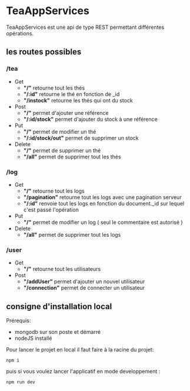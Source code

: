# TeaAppServices

TeaAppServices est une api de type REST permettant différentes opérations.

## les routes possibles 

### /tea 
- Get
    - **"/"** retourne tout les thés
    - **"/:id"** retourne le thé en fonction de _id
    - **"/instock"** retourne les thés qui ont du stock
- Post
    - **"/"** permet d'ajouter une référence
    - **"/:id/stock"** permet d'ajouter du stock à une référence
- Put 
    - **"/"** permet de modifier un thé 
    - **"/:id/stock/out"** permet de supprimer un stock 
- Delete
    - **"/"** permet de supprimer un thé
    - **"/all"** permet de supprimer tout les thés

### /log 
- Get
    - **"/"** retourne tout les logs
    - **"/pagination"** retourne tout les logs avec une pagination serveur
    - **"/:id"** renvoie tout les logs en fonction du document._id sur lequel c'est passé l'opération 
- Put 
    - **"/"** permet de modifier un log ( seul le commentaire est autorisé ) 
- Delete
    - **"/all"** permet de supprimer tout les logs

### /user 
- Get
    - **"/"** retourne tout les utilisateurs
- Post 
    - **"/addUser"** permet d'ajouter un nouvel utilisateur 
    - **"/connection"** permet de connecter un utilisateur 

## consigne d'installation local 

Prérequis: 
- mongodb sur son poste et démarré
- nodeJS installé

Pour lancer le projet en local il faut faire à la racine du projet: 

``` 
npm i 
```

puis si vous voulez lancer l'applicatif en mode developpement : 
```
npm run dev
```
